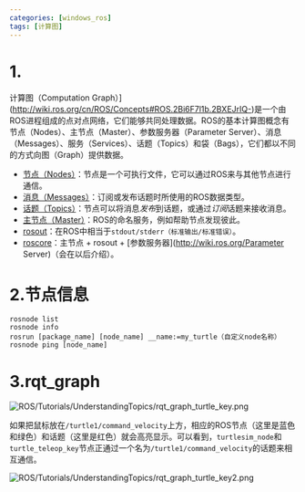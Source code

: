 ```yaml
---
categories: [windows_ros]
tags: [计算图]
---
```

# 1.

计算图（Computation Graph）](http://wiki.ros.org/cn/ROS/Concepts#ROS.2Bi6F7l1b.2BXEJrIQ-)是一个由ROS进程组成的点对点网络，它们能够共同处理数据。ROS的基本计算图概念有节点（Nodes）、主节点（Master）、参数服务器（Parameter Server）、消息（Messages）、服务（Services）、话题（Topics）和袋（Bags），它们都以不同的方式向图（Graph）提供数据。

- [节点（Nodes）](http://wiki.ros.org/Nodes)：节点是一个可执行文件，它可以通过ROS来与其他节点进行通信。
- [消息（Messages）](http://wiki.ros.org/Messages)：订阅或发布话题时所使用的ROS数据类型。
- [话题（Topics）](http://wiki.ros.org/Topics)：节点可以将消息*发布*到话题，或通过*订阅*话题来接收消息。
- [主节点（Master）](http://wiki.ros.org/Master)：ROS的命名服务，例如帮助节点发现彼此。
- [rosout](http://wiki.ros.org/rosout)：在ROS中相当于`stdout/stderr（标准输出/标准错误）`。
- [roscore](http://wiki.ros.org/roscore)：主节点 + rosout + [参数服务器](http://wiki.ros.org/Parameter Server)（会在以后介绍）。

# 2.节点信息

```
rosnode list
rosnode info
rosrun [package_name] [node_name] __name:=my_turtle（自定义node名称）
rosnode ping [node_name]
```

# 3.rqt_graph

![ROS/Tutorials/UnderstandingTopics/rqt_graph_turtle_key.png](http://wiki.ros.org/ROS/Tutorials/UnderstandingTopics?action=AttachFile&do=get&target=rqt_graph_turtle_key.png)

如果把鼠标放在`/turtle1/command_velocity`上方，相应的ROS节点（这里是蓝色和绿色）和话题（这里是红色）就会高亮显示。可以看到，`turtlesim_node`和`turtle_teleop_key`节点正通过一个名为`/turtle1/command_velocity`的话题来相互通信。

![ROS/Tutorials/UnderstandingTopics/rqt_graph_turtle_key2.png](http://wiki.ros.org/ROS/Tutorials/UnderstandingTopics?action=AttachFile&do=get&target=rqt_graph_turtle_key2.png)
